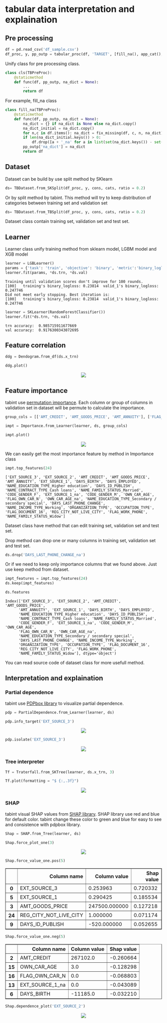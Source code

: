 
# tabular data interpretation and explaination

## Pre processing


```python
df = pd.read_csv('df_sample.csv')
df_proc, y, pp_outp = tabular_proc(df, 'TARGET', [fill_na(), app_cat(), dummies()])
```

Unify class for pre processing class. 


```python
class cls(TBPreProc):
    @staticmethod
    def func(df, pp_outp, na_dict = None):
        ...
        return df
```

For example, fill_na class


```python
class fill_na(TBPreProc):
    @staticmethod
    def func(df, pp_outp, na_dict = None):
        na_dict = {} if na_dict is None else na_dict.copy()
        na_dict_initial = na_dict.copy()
        for n,c in df.items(): na_dict = fix_missing(df, c, n, na_dict)
        if len(na_dict_initial.keys()) > 0:
            df.drop([a + '_na' for a in list(set(na_dict.keys()) - set(na_dict_initial.keys()))], axis=1, inplace=True)
        pp_outp['na_dict'] = na_dict
        return df
```

## Dataset

Dataset can be build by use split method by SKlearn


```python
ds= TBDataset.from_SKSplit(df_proc, y, cons, cats, ratio = 0.2)
```

Or by split method by tabint. This method will try to keep distribution of categories between training set and validation set


```python
ds= TBDataset.from_TBSplit(df_proc, y, cons, cats, ratio = 0.2)
```

Dataset class contain training set, validation set and test set.

## Learner

Learner class unify training method from sklearn model, LGBM model and XGB model


```python
learner = LGBLearner()
params = {'task': 'train', 'objective': 'binary', 'metric':'binary_logloss'}
learner.fit(params, *ds.trn, *ds.val)
```

    Training until validation scores don't improve for 100 rounds.
    [100]	training's binary_logloss: 0.23814	valid_1's binary_logloss: 0.247746
    Did not meet early stopping. Best iteration is:
    [100]	training's binary_logloss: 0.23814	valid_1's binary_logloss: 0.247746



```python
learner = SKLearner(RandomForestClassifier())
learner.fit(*ds.trn, *ds.val)
```

    trn accuracy:  0.985715911677669
    val accuracy:  0.9176300343072695


## Feature correlation


```python
ddg = Dendogram.from_df(ds.x_trn)
```


```python
ddg.plot()
```

<p align="center">
  <img src="https://raw.githubusercontent.com/KienVu2368/tabint/master/docs/feature_correlation.png" />
</p>

## Feature importance

tabint use [permutation importance](http://explained.ai/rf-importance/index.html). Each column or group of columns in validation set in dataset will be permute to calculate the importance.


```python
group_cols = [['AMT_CREDIT', 'AMT_GOODS_PRICE', 'AMT_ANNUITY'], ['FLAG_OWN_CAR_N', 'OWN_CAR_AGE_na']]
```


```python
impt = Importance.from_Learner(learner, ds, group_cols)
```


```python
impt.plot()
```


<p align="center">
  <img src="https://raw.githubusercontent.com/KienVu2368/tabint/master/docs/feature_importance.png" />
</p>


We can easily get the most importance feature by method in Importance class


```python
impt.top_features(24)
```


```
['EXT_SOURCE_3', 'EXT_SOURCE_2', 'AMT_CREDIT', 'AMT_GOODS_PRICE', 'AMT_ANNUITY', 'EXT_SOURCE_1', 'DAYS_BIRTH', 'DAYS_EMPLOYED', 'NAME_EDUCATION_TYPE_Higher education', 'DAYS_ID_PUBLISH', 'NAME_CONTRACT_TYPE_Cash loans', 'NAME_FAMILY_STATUS_Married', 'CODE_GENDER_F', 'EXT_SOURCE_1_na', 'CODE_GENDER_M', 'OWN_CAR_AGE', 'FLAG_OWN_CAR_N', 'OWN_CAR_AGE_na', 'NAME_EDUCATION_TYPE_Secondary / secondary special', 'DAYS_LAST_PHONE_CHANGE', 'NAME_INCOME_TYPE_Working', 'ORGANIZATION_TYPE', 'OCCUPATION_TYPE', 'FLAG_DOCUMENT_16', 'REG_CITY_NOT_LIVE_CITY', 'FLAG_WORK_PHONE', 'NAME_FAMILY_STATUS_Widow']
```



Dataset class have method that can edit training set, validation set and test set.

Drop method can drop one or many columns in training set, validation set and test set.


```python
ds.drop('DAYS_LAST_PHONE_CHANGE_na')
```

Or if we need to keep only importance columns that we found above. Just use keep method from dataset.


```python
impt_features = impt.top_features(24)
ds.keep(impt_features)
```


```python
ds.features
```

```    
Index(['EXT_SOURCE_3', 'EXT_SOURCE_2', 'AMT_CREDIT', 'AMT_GOODS_PRICE',
      'AMT_ANNUITY', 'EXT_SOURCE_1', 'DAYS_BIRTH', 'DAYS_EMPLOYED',
      'NAME_EDUCATION_TYPE_Higher education', 'DAYS_ID_PUBLISH',
      'NAME_CONTRACT_TYPE_Cash loans', 'NAME_FAMILY_STATUS_Married',
      'CODE_GENDER_F', 'EXT_SOURCE_1_na', 'CODE_GENDER_M', 'OWN_CAR_AGE',
      'FLAG_OWN_CAR_N', 'OWN_CAR_AGE_na',
      'NAME_EDUCATION_TYPE_Secondary / secondary special',
      'DAYS_LAST_PHONE_CHANGE', 'NAME_INCOME_TYPE_Working',
      'ORGANIZATION_TYPE', 'OCCUPATION_TYPE', 'FLAG_DOCUMENT_16',
      'REG_CITY_NOT_LIVE_CITY', 'FLAG_WORK_PHONE',
      'NAME_FAMILY_STATUS_Widow'], dtype='object')
```



You can read source code of dataset class for more usefull method.

## Interpretation and explaination

### Partial dependence

tabint use [PDPbox library](https://github.com/SauceCat/PDPbox) to visualize partial dependence.


```python
pdp = PartialDependence.from_Learner(learner, ds)
```


```python
pdp.info_target('EXT_SOURCE_3')
```


<p align="center">
  <img src="https://raw.githubusercontent.com/KienVu2368/tabint/master/docs/pdp_target_plot.png" />
</p>




```python
pdp.isolate('EXT_SOURCE_3')
```


<p align="center">
  <img src="https://raw.githubusercontent.com/KienVu2368/tabint/master/docs/PDP_plot.png" />
</p>


### Tree interpreter


```python
Tf = Traterfall.from_SKTree(learner, ds.x_trn, 3)
```


```python
Tf.plot(formatting = "$ {:,.3f}")
```

<p align="center">
  <img src="https://raw.githubusercontent.com/KienVu2368/tabint/master/docs/Traterfall.png" />
</p>


### SHAP

tabint visual SHAP values from [SHAP library](https://github.com/slundberg/shap). SHAP library use red and blue for default color. tabint change these color to green and blue for easy to see and consistence with pdpbox library.


```python
Shap = SHAP.from_Tree(learner, ds)
```


```python
Shap.force_plot_one(3)
```

<p align="center">
  <img src="https://raw.githubusercontent.com/KienVu2368/tabint/master/docs/shap_force_plot.png" />
</p>


```python
Shap.force_value_one.pos(5)
```

<div>
<table border="1" class="dataframe">
  <thead>
    <tr style="text-align: right;">
      <th></th>
      <th>Column name</th>
      <th>Column value</th>
      <th>Shap value</th>
    </tr>
  </thead>
  <tbody>
    <tr>
      <th>0</th>
      <td>EXT_SOURCE_3</td>
      <td>0.253963</td>
      <td>0.720332</td>
    </tr>
    <tr>
      <th>5</th>
      <td>EXT_SOURCE_1</td>
      <td>0.290425</td>
      <td>0.185534</td>
    </tr>
    <tr>
      <th>3</th>
      <td>AMT_GOODS_PRICE</td>
      <td>247500.000000</td>
      <td>0.127218</td>
    </tr>
    <tr>
      <th>24</th>
      <td>REG_CITY_NOT_LIVE_CITY</td>
      <td>1.000000</td>
      <td>0.071174</td>
    </tr>
    <tr>
      <th>9</th>
      <td>DAYS_ID_PUBLISH</td>
      <td>-520.000000</td>
      <td>0.052655</td>
    </tr>
  </tbody>
</table>
</div>




```python
Shap.force_value_one.neg(5)
```

<div>
<table border="1" class="dataframe">
  <thead>
    <tr style="text-align: right;">
      <th></th>
      <th>Column name</th>
      <th>Column value</th>
      <th>Shap value</th>
    </tr>
  </thead>
  <tbody>
    <tr>
      <th>2</th>
      <td>AMT_CREDIT</td>
      <td>267102.0</td>
      <td>-0.260664</td>
    </tr>
    <tr>
      <th>15</th>
      <td>OWN_CAR_AGE</td>
      <td>3.0</td>
      <td>-0.128298</td>
    </tr>
    <tr>
      <th>16</th>
      <td>FLAG_OWN_CAR_N</td>
      <td>0.0</td>
      <td>-0.068803</td>
    </tr>
    <tr>
      <th>13</th>
      <td>EXT_SOURCE_1_na</td>
      <td>0.0</td>
      <td>-0.043089</td>
    </tr>
    <tr>
      <th>6</th>
      <td>DAYS_BIRTH</td>
      <td>-11185.0</td>
      <td>-0.032210</td>
    </tr>
  </tbody>
</table>
</div>




```python
Shap.dependence_plot('EXT_SOURCE_2')
```

<p align="center">
  <img src="https://raw.githubusercontent.com/KienVu2368/tabint/master/docs/Shap.png" />
</p>
